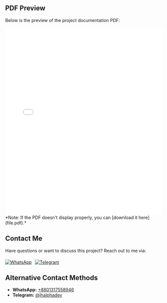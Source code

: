 

## PDF Preview

Below is the preview of the project documentation PDF:

<embed src="file.pdf" type="application/pdf" width="100%" height="600px" />
<embed src="image.png" type="image/png" width="100%" />
*Note: If the PDF doesn't display properly, you can [download it here](file.pdf).*

## Contact Me

Have questions or want to discuss this project? Reach out to me via:

<div style="display: flex; gap: 10px; margin-top: 20px;">
    <a href="https://wa.me/+8801317558946" target="_blank">
        <img src="https://img.shields.io/badge/WhatsApp-25D366?style=for-the-badge&logo=whatsapp&logoColor=white" alt="WhatsApp"/>
    </a>
    <a href="https://t.me/jhalphadev" target="_blank">
        <img src="https://img.shields.io/badge/Telegram-2CA5E0?style=for-the-badge&logo=telegram&logoColor=white" alt="Telegram"/>
    </a>
</div>

## Alternative Contact Methods

- **WhatsApp:** [+8801317558946](https://wa.me/+8801317558946)
- **Telegram:** [@jhalphadev](https://t.me/jhalphadev)
